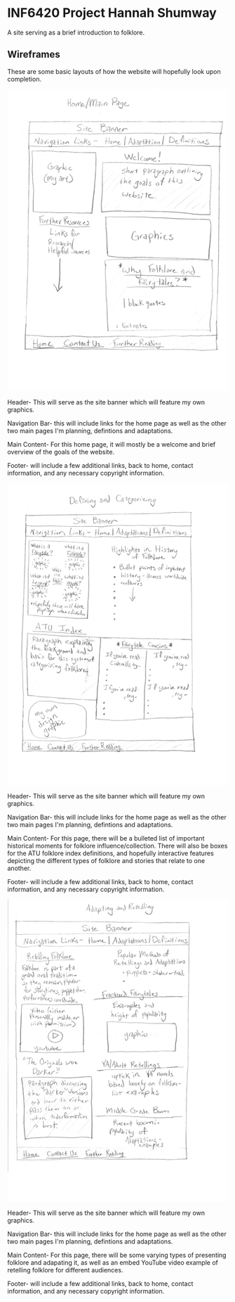 # INF6420 Project Hannah Shumway

A site serving as a brief introduction to folklore.

## Wireframes

These are some basic layouts of how the website will hopefully look upon completion. 

![Wireframe of Home Page](wireframes\wireframehome.jpg)

Header- This will serve as the site banner which will feature my own graphics.

Navigation Bar- this will include links for the home page as well as the other two main pages I'm planning, defintions and adaptations.

Main Content- For this home page, it will mostly be a welcome and brief overview of the goals of the website.

Footer- will include a few additional links, back to home, contact information, and any necessary copyright information.

![Wireframe of Defintions Page](wireframes\wireframedefinitions.jpg)

Header- This will serve as the site banner which will feature my own graphics.

Navigation Bar- this will include links for the home page as well as the other two main pages I'm planning, defintions and adaptations.

Main Content- For this page, there will be a bulleted list of important historical moments for folklore influence/collection. There will also be boxes for the ATU folklore index definitions, and hopefully interactive features depicting the different types of folklore and stories that relate to one another. 

Footer- will include a few additional links, back to home, contact information, and any necessary copyright information.

![Wireframe of Adaptations Page](wireframes\wireframeadaptations.jpg)

Header- This will serve as the site banner which will feature my own graphics.

Navigation Bar- this will include links for the home page as well as the other two main pages I'm planning, defintions and adaptations.

Main Content- For this page, there will be some varying types of presenting folklore and adapating it, as well as an embed YouTube video example of retelling folklore for different audiences. 

Footer- will include a few additional links, back to home, contact information, and any necessary copyright information.